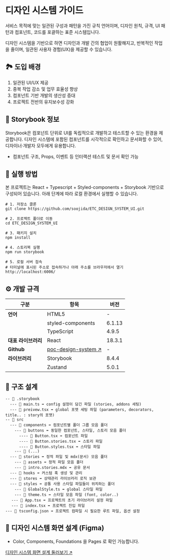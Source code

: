 # 디자인 시스템 가이드

서비스 목적에 맞는 일관된 구성과 패턴을 가진 규칙 언어이며,
디자인 원칙, 규격, UI 패턴과 컴포넌트, 코드를 포괄하는 표준 시스템입니다.

디자인 시스템을 기반으로 하면 디자인과 개발 간의 협업이 원활해지고, 반복적인 작업을 줄이며, 일관된 사용자 경험(UX)을 제공할 수 있습니다.

## 🏞️ 도입 배경
1. 일관된 UI/UX 제공
2. 중복 작업 감소 및 업무 효율성 향상
3. 컴포넌트 기반 개발의 생산성 증대
4. 프로젝트 전반의 유지보수성 강화


## 📒 Storybook 정보
Storybook은 컴포넌트 단위로 UI를 독립적으로 개발하고 테스트할 수 있는 환경을 제공합니다.
디자인 시스템에 포함된 컴포넌트를 시각적으로 확인하고 문서화할 수 있어, 디자이너·개발자 모두에게 유용합니다.

- 컴포넌트 구조, Props, 이벤트 등 인터랙션 테스트 및 문서 확인 가능

## 🚀 실행 방법
본 프로젝트는 React + Typescript + Styled-components + Storybook 기반으로 구성되어 있습니다.
아래 단계에 따라 로컬 환경에서 실행할 수 있습니다.

```
# 1. 저장소 클론
git clone https://github.com/soojida/ETC_DESIGN_SYSTEM_UI.git

# 2. 프로젝트 폴더로 이동
cd ETC_DESIGN_SYSTEM_UI

# 3. 패키지 설치
npm install

# 4. 스토리북 실행
npm run storybook

# 5. 로컬 서버 접속
# 터미널에 표시된 주소로 접속하거나 아래 주소를 브라우저에서 열기
http://localhost:6006/
```

## ⚙️ 개발 규격
| 구분                            | 항목                       | 버전        |
|--------------------------------|----------------------------|-------------|
| **언어**                        | HTML5                      | -           |
|                                | styled-components          | 6.1.13      |
|              | TypeScript                 | 4.9.5       |
| **대표 라이브러리** | React                      | 18.3.1      |
| **Github**   | [poc-design-system ↗](https://github.com/soojida/ETC_DESIGN_SYSTEM_UI.git)      | -           |
| **라이브러리** | Storybook                  | 8.4.4       |
|              | Zustand                    | 5.0.1       |

## 🌳 구조 설계
```
-- 📂 .storybook
  --- 💠 main.ts ➡ config 설정이 담긴 파일 (stories, addons 세팅)
  --- 💠 preivew.tsx ➡ global 포맷 세팅 파일 (parameters, decorators, title.. : story의 포맷)
-- 📂 src
  --- 📂 components ➡ 컴포넌트별 폴더 그룹 모음 폴더
    --- 📂 buttons ➡ 동일한 컴포넌트, 스타일, 스토리 모음 폴더
      ---- 💠 Button.tsx ➡ 컴포넌트 파일
      ---- 📕 Button.stories.tsx ➡ 스토리 파일
      ---- 🎨 Button.styles.tsx ➡ 스타일 파일
    --- 📂 (...)
  --- 📂 stories ➡ 정적 파일 및 mdx(문서) 모음 폴더
    --- 📂 assets ➡ 정적 파일 모음 폴더
    --- 📄 intro.stories.mdx ➡ 공유 문서
  --- 📂 hooks ➡ 커스텀 훅 생성 및 관리
  --- 📂 stores ➡ 상태관리 라이브러리 로직 보관
  --- 📂 styles ➡ 공통 사용 스타일 파일들이 위치하는 폴더 
    --- 🎨 GlobalStyle.ts ➡ global 스타일 파일
    --- 🎨 theme.ts ➡ 스타일 모음 파일 (font, color..)
　 --- 💠 App.tsx ➡ 프로젝트의 초기 라이브러리 설정 파일
　 --- 💠 index.tsx ➡ 프로젝트 진입 파일
--- 📄 tsconfig.json ➡ 프로젝트 컴파일 시 필요한 루트 파일, 옵션 설정
```

 ## 🎨 디자인 시스템 화면 설계 (Figma)
- Color, Components, Foundations 을 Pages 로 확인 가능합니다.

[디자인 시스템 화면 설계 둘러보기 ↗](https://www.figma.com/design/TdjKczgpkcjyg7H7P7qSje/DesignSystem-GuideLine?node-id=119-2&t=3jWSm28yGkOMfSrB-1&fuid=917934796444067749)

 
